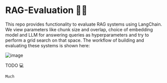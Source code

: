 # RAG-Evaluation 👨‍💻

This repo provides functionality to evaluate RAG systems using LangChain. We view parameters like chunk size and overlap, choice of embedding model
and LLM for answering queries as hyperparameters and try to perform a grid search on that space. The workflow of building and evaluating these systems
is shown here:

![image](https://github.com/AndreasX42/RAG-Evaluation/assets/141482745/2ca9e4fb-30f8-4918-b891-5cf0018ad24b)


TODO 💻

    Much
    
